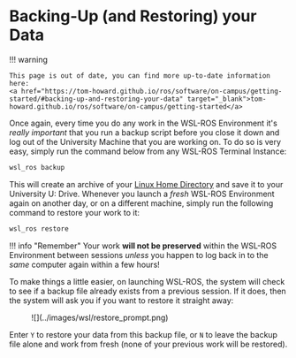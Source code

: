 # Backing-Up (and Restoring) your Data

!!! warning
    
    This page is out of date, you can find more up-to-date information here:  
    <a href="https://tom-howard.github.io/ros/software/on-campus/getting-started/#backing-up-and-restoring-your-data" target="_blank">tom-howard.github.io/ros/software/on-campus/getting-started</a>

Once again, every time you do any work in the WSL-ROS Environment it's *really important* that you run a backup script before you close it down and log out of the University Machine that you are working on.  To do so is very easy, simply run the command below from any WSL-ROS Terminal Instance:

```bash
wsl_ros backup
```

This will create an archive of your [Linux Home Directory](../linux-term) and save it to your University U: Drive. Whenever you launch a *fresh* WSL-ROS Environment again on another day, or on a different machine, simply run the following command to restore your work to it:

```bash
wsl_ros restore
```

!!! info "Remember"
    Your work **will not be preserved** within the WSL-ROS Environment between sessions *unless* you happen to log back in to the *same* computer again within a few hours!

To make things a little easier, on launching WSL-ROS, the system will check to see if a backup file already exists from a previous session. If it does, then the system will ask you if you want to restore it straight away:

<figure markdown>
  ![](../images/wsl/restore_prompt.png)
</figure>

Enter `Y` to restore your data from this backup file, or `N` to leave the backup file alone and work from fresh (none of your previous work will be restored). 